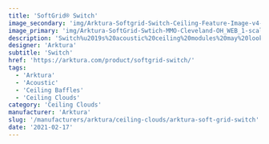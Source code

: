 ```yaml
---
title: 'SoftGrid® Switch'
image_secondary: 'img/Arktura-Softgrid-Switch-Ceiling-Feature-Image-v4-1600x1600.png'
image_primary: 'img/Arktura-SoftGrid-Swtich-MMO-Cleveland-OH_WEB_1-scaled.jpg'
description: 'Switch%u2019s%20acoustic%20ceiling%20modules%20may%20look%20like%20a%20random%20pattern%20of%20panels%20but%20they%20have%20been%20perfectly%20designed%20to%20create%20an%20intricate%20web%20on%20your%20ceiling.%20With%20seamless%20connection%2C%20you%20can%20make%20your%20web%20as%20large%20or%20as%20small%20as%20you%20want.%20Either%20way%2C%20you%u2019ll%20still%20get%20acoustic%20support%20thanks%20to%20the%20Soft%20Sound%AE%20material%20it%u2019s%20designed%20from.%20And%20now%2C%A0for%20larger%20jobs%2C%A0with%20the%20addition%20of%A0SoftGrid%AE%20Max%20options%2C%A0you%20can%20do%20it%20all%20while%A0maximizing%20value%A0and%A0minimizing%20the%20impact%20on%20the%20environment.'
designer: 'Arktura'
subtitle: 'Switch'
href: 'https://arktura.com/product/softgrid-switch/'
tags:
  - 'Arktura'
  - 'Acoustic'
  - 'Ceiling Baffles'
  - 'Ceiling Clouds'
category: 'Ceiling Clouds'
manufacturer: 'Arktura'
slug: '/manufacturers/arktura/ceiling-clouds/arktura-soft-grid-switch'
date: '2021-02-17'
---
```

